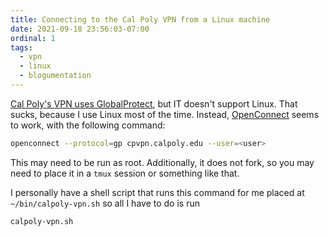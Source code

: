 ```yaml
---
title: Connecting to the Cal Poly VPN from a Linux machine
date: 2021-09-18 23:56:03-07:00
ordinal: 1
tags:
  - vpn
  - linux
  - blogumentation
---
```


[Cal Poly's VPN uses GlobalProtect](https://tech.calpoly.edu/services/vpn), but
IT doesn't support Linux. That sucks, because I use Linux most of the time.
Instead, [OpenConnect](https://www.infradead.org/openconnect/) seems to work,
with the following command:

```sh
openconnect --protocol=gp cpvpn.calpoly.edu --user=<user>
```

This may need to be run as root. Additionally, it does not fork, so you may need
to place it in a `tmux` session or something like that.

I personally have a shell script that runs this command for me placed at
`~/bin/calpoly-vpn.sh` so all I have to do is run

```sh
calpoly-vpn.sh
```
